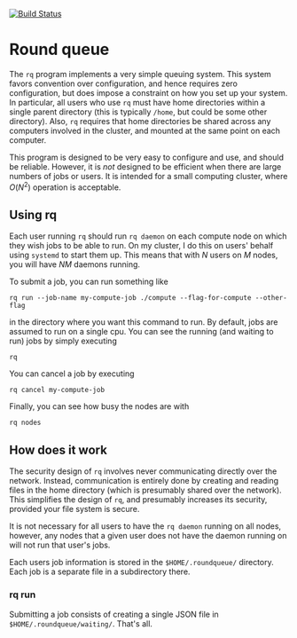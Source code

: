 [![Build Status](https://travis-ci.org/droundy/roundqueue.svg?branch=master)](https://travis-ci.org/droundy/roundqueue)

# Round queue

The `rq` program implements a very simple queuing system.  This system
favors convention over configuration, and hence requires zero
configuration, but does impose a constraint on how you set up your
system.  In particular, all users who use `rq` must have home
directories within a single parent directory (this is typically
`/home`, but could be some other directory).  Also, `rq` requires that
home directories be shared across any computers involved in the
cluster, and mounted at the same point on each computer.

This program is designed to be very easy to configure and use, and
should be reliable.  However, it is *not* designed to be efficient
when there are large numbers of jobs or users.  It is intended for a
small computing cluster, where $O(N^2)$ operation is acceptable.

## Using rq

Each user running `rq` should run `rq daemon` on each compute node on
which they wish jobs to be able to run.  On my cluster, I do this on
users' behalf using `systemd` to start them up.  This means that with
$N$ users on $M$ nodes, you will have $NM$ daemons running.

To submit a job, you can run something like

    rq run --job-name my-compute-job ./compute --flag-for-compute --other-flag

in the directory where you want this command to run.  By default, jobs
are assumed to run on a single cpu.  You can see the running (and
waiting to run) jobs by simply executing

    rq

You can cancel a job by executing

    rq cancel my-compute-job

Finally, you can see how busy the nodes are with

    rq nodes

## How does it work

The security design of `rq` involves never communicating directly over
the network.  Instead, communication is entirely done by creating and
reading files in the home directory (which is presumably shared over
the network).  This simplifies the design of `rq`, and presumably
increases its security, provided your file system is secure.

It is not necessary for all users to have the `rq daemon` running on
all nodes, however, any nodes that a given user does not have the
daemon running on will not run that user's jobs.

Each users job information is stored in the `$HOME/.roundqueue/`
directory.  Each job is a separate file in a subdirectory there.

### rq run

Submitting a job consists of creating a single JSON file in
`$HOME/.roundqueue/waiting/`.  That's all.
